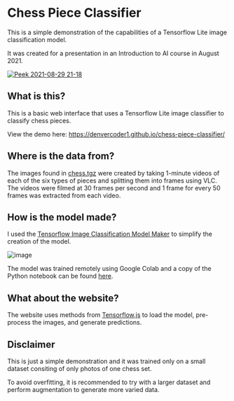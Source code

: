 # Chess Piece Classifier

This is a simple demonstration of the capabilities of a Tensorflow Lite image classification model.

It was created for a presentation in an Introduction to AI course in August 2021.

[![Peek 2021-08-29 21-18](https://user-images.githubusercontent.com/20955511/131261161-1fb7b30b-2250-4255-a6be-5444bf34925b.gif)](https://denvercoder1.github.io/chess-piece-classifier/)

## What is this?

This is a basic web interface that uses a Tensorflow Lite image classifier to classify chess pieces.

View the demo here: https://denvercoder1.github.io/chess-piece-classifier/

## Where is the data from?

The images found in [chess.tgz](data/chess.tgz) were created by taking 1-minute videos of each of the six types of pieces and splitting them into frames using VLC. The videos were filmed at 30 frames per second and 1 frame for every 50 frames was extracted from each video.

## How is the model made?

I used the [Tensorflow Image Classification Model Maker](https://www.tensorflow.org/lite/tutorials/model_maker_image_classification) to simplify the creation of the model.

![image](https://user-images.githubusercontent.com/20955511/131260911-44984a19-0177-447a-bb89-a115d151a6de.png)

The model was trained remotely using Google Colab and a copy of the Python notebook can be found [here](https://colab.research.google.com/drive/1AIsa43KHs2cywEfi3Xj5hJtrPI_Z7aiN?usp=sharing).

## What about the website?

The website uses methods from [Tensorflow.js](https://js.tensorflow.org/api/latest/) to load the model, pre-process the images, and generate predictions.

## Disclaimer

This is just a simple demonstration and it was trained only on a small dataset consiting of only photos of one chess set.

To avoid overfitting, it is recommended to try with a larger dataset and perform augmentation to generate more varied data.
